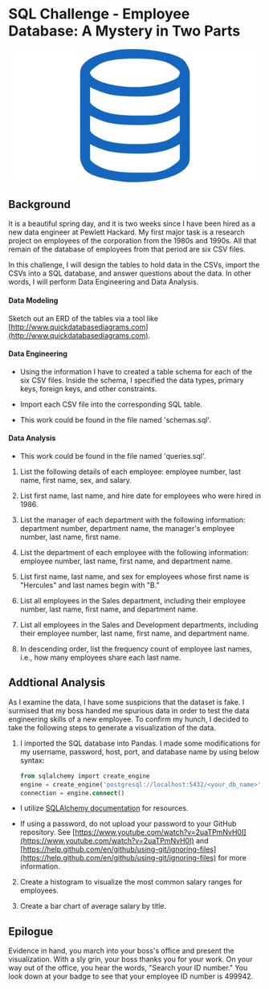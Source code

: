 # SQL Challenge - Employee Database: A Mystery in Two Parts

![sql.png](sql.png)

## Background

It is a beautiful spring day, and it is two weeks since I have been hired as a new data engineer at Pewlett Hackard. My first major task is a research project on employees of the corporation from the 1980s and 1990s. All that remain of the database of employees from that period are six CSV files.

In this challenge, I will design the tables to hold data in the CSVs, import the CSVs into a SQL database, and answer questions about the data. In other words, I will perform Data Engineering and Data Analysis.

#### Data Modeling

Sketch out an ERD of the tables via a tool like [http://www.quickdatabasediagrams.com](http://www.quickdatabasediagrams.com).

#### Data Engineering

* Using the information I have to created a table schema for each of the six CSV files. Inside the schema, I specified the data types, primary keys, foreign keys, and other constraints.

* Import each CSV file into the corresponding SQL table. 

* This work could be found in the file named 'schemas.sql'.

#### Data Analysis 
* This work could be found in the file named 'queries.sql'.

1. List the following details of each employee: employee number, last name, first name, sex, and salary.

2. List first name, last name, and hire date for employees who were hired in 1986.

3. List the manager of each department with the following information: department number, department name, the manager's employee number, last name, first name.

4. List the department of each employee with the following information: employee number, last name, first name, and department name.

5. List first name, last name, and sex for employees whose first name is "Hercules" and last names begin with "B."

6. List all employees in the Sales department, including their employee number, last name, first name, and department name.

7. List all employees in the Sales and Development departments, including their employee number, last name, first name, and department name.

8. In descending order, list the frequency count of employee last names, i.e., how many employees share each last name.

## Addtional Analysis 

As I examine the data, I have some suspicions that the dataset is fake. I surmised that my boss handed me spurious data in order to test the data engineering skills of a new employee. To confirm my hunch, I decided to take the following steps to generate a visualization of the data.

1. I imported the SQL database into Pandas. I made some modifications for my username, password, host, port, and database name by using below syntax:

   ```sql
   from sqlalchemy import create_engine
   engine = create_engine('postgresql://localhost:5432/<your_db_name>')
   connection = engine.connect()
   ```

* I utilize [SQLAlchemy documentation](https://docs.sqlalchemy.org/en/latest/core/engines.html#postgresql) for resources.

* If using a password, do not upload your password to your GitHub repository. See [https://www.youtube.com/watch?v=2uaTPmNvH0I](https://www.youtube.com/watch?v=2uaTPmNvH0I) and [https://help.github.com/en/github/using-git/ignoring-files](https://help.github.com/en/github/using-git/ignoring-files) for more information.

2. Create a histogram to visualize the most common salary ranges for employees.

3. Create a bar chart of average salary by title.

## Epilogue

Evidence in hand, you march into your boss's office and present the visualization. With a sly grin, your boss thanks you for your work. On your way out of the office, you hear the words, "Search your ID number." You look down at your badge to see that your employee ID number is 499942.

